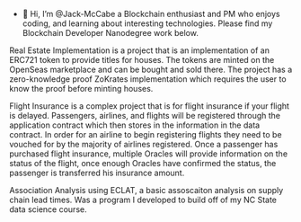 - 👋 Hi, I’m @Jack-McCabe a Blockchain enthusiast and PM who enjoys coding, and learning about interesting technologies. Please find my Blockchain Developer Nanodegree work below.

Real Estate Implementation is a project that is an implementation of an ERC721 token to provide titles for houses. The tokens are minted on the OpenSeas marketplace and can be bought and sold there. The project has a zero-knowledge proof ZoKrates implementation which requires the user to know the proof before minting houses. 

Flight Insurance is a complex project that is for flight insurance if your flight is delayed. Passengers, airlines, and flights will be registered through the application contract which then stores in the information in the data contract. In order for an airline to begin registering flights they need to be vouched for by the majority of airlines registered. Once a passenger has purchased flight insurance, multiple Oracles will provide information on the status of the flight, once enough Oracles have confirmed the status, the passenger is transferred his insurance amount. 


Association Analysis using ECLAT, a basic assoscaiton analysis on supply chain lead times. Was a program I developed to build off of my NC State data science course. 

